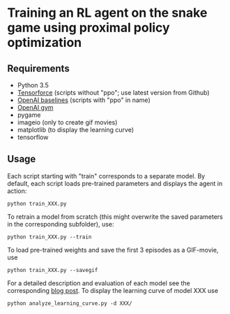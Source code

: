 # Training an RL agent on the snake game using proximal policy optimization

## Requirements
- Python 3.5
- [Tensorforce](https://github.com/reinforceio/tensorforce) (scripts without "ppo"; use latest version from Github)
- [OpenAI baselines](https://github.com/openai/baselines) (scripts with "ppo" in name)
- [OpenAI gym](https://github.com/openai/gym)
- pygame
- imageio (only to create gif movies)
- matplotlib (to display the learning curve)
- tensorflow

## Usage
Each script starting with "train" corresponds to a separate model. By default, each script loads pre-trained parameters and displays the agent in action:
```
python train_XXX.py
```
To retrain a model from scratch (this might overwrite the saved parameters in the corresponding subfolder), use:
```
python train_XXX.py --train
```
To load pre-trained weights and save the first 3 episodes as a GIF-movie, use
```
python train_XXX.py --savegif
```
For a detailed description and evaluation of each model see the corresponding [blog post](http://deeprljungle.wordpress.com). 
To display the learning curve of model XXX use
```
python analyze_learning_curve.py -d XXX/
```
